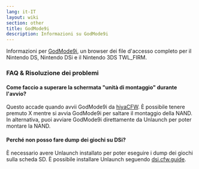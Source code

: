 ```yaml
---
lang: it-IT
layout: wiki
section: other
title: GodMode9i
description: Informazioni su GodMode9i
---
```


Informazioni per [GodMode9i](https://github.com/DS-Homebrew/GodMode9i), un browser dei file d'accesso completo per il Nintendo DS, Nintendo DSi e il Nintendo 3DS TWL_FIRM.

### FAQ & Risoluzione dei problemi

#### Come faccio a superare la schermata "unità di montaggio" durante l'avvio?
Questo accade quando avvii GodMode9i da [hiyaCFW](/hiyacfw). È possibile tenere premuto X mentre si avvia GodMode9i per saltare il montaggio della NAND. In alternativa, puoi avviare GodMode9i direttamente da Unlaunch per poter montare la NAND.

#### Perché non posso fare dump dei giochi su DSi?
È necessario avere Unlaunch installato per poter eseguire i dump dei giochi sulla scheda SD. È possibile installare Unlaunch seguendo [dsi.cfw.guide](https://dsi.cfw.guide/).
